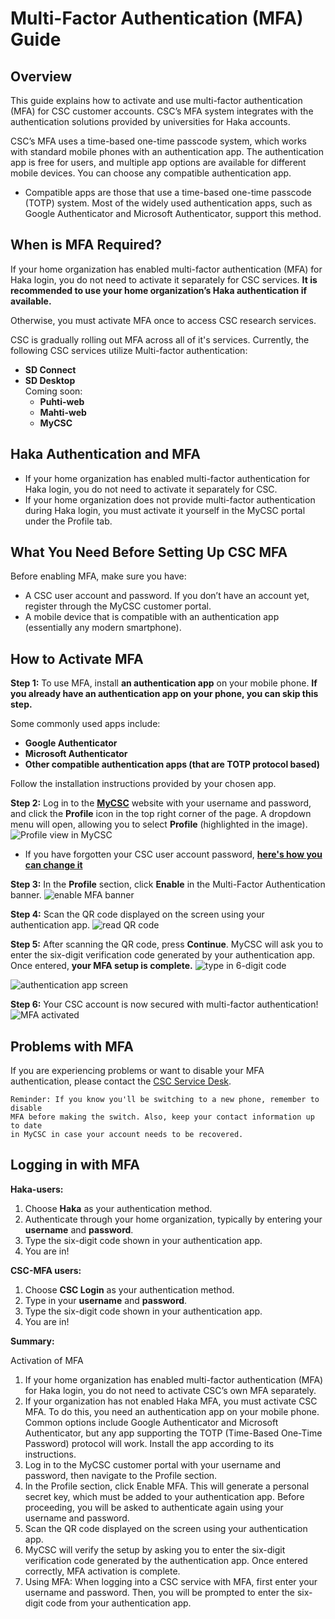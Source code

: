 # Multi-Factor Authentication (MFA) Guide

## Overview

This guide explains how to activate and use multi-factor authentication (MFA) for CSC customer accounts. CSC’s MFA system integrates with the authentication solutions provided by universities for Haka accounts.

CSC’s MFA uses a time-based one-time passcode system, which works with standard mobile phones with an authentication app. The authentication app is free for users, and multiple app options are available for different mobile devices. You can choose any compatible authentication app.

* Compatible apps are those that use a time-based one-time passcode (TOTP) system. Most of the widely used authentication apps, such as Google Authenticator and Microsoft Authenticator, support this method.

## When is MFA Required?

If your home organization has enabled multi-factor authentication (MFA) for Haka login, you do not need to activate it separately for CSC services. **It is recommended to use your home organization’s Haka authentication if available.**

Otherwise, you must activate MFA once to access CSC research services.

CSC is gradually rolling out MFA across all of it's services. Currently, the following CSC services utilize Multi-factor authentication:

* **SD Connect**  
* **SD Desktop**  
  Coming soon:  
  * **Puhti-web**  
  * **Mahti-web**  
  * **MyCSC**
  
## Haka Authentication and MFA

* If your home organization has enabled multi-factor authentication for Haka login, you do not need to activate it separately for CSC.
* If your home organization does not provide multi-factor authentication during Haka login, you must activate it yourself in the MyCSC portal under the Profile tab.

## What You Need Before Setting Up CSC MFA

Before enabling MFA, make sure you have:

* A CSC user account and password. If you don’t have an account yet, register through the MyCSC customer portal.
* A mobile device that is compatible with an authentication app (essentially any modern smartphone).

## How to Activate MFA

**Step 1:** To use MFA, install **an authentication app** on your mobile phone.  **If you already have an authentication app on your phone, you can skip this step.**

Some commonly used apps include:

* **Google Authenticator**  
* **Microsoft Authenticator**  
* **Other compatible authentication apps (that are TOTP protocol based)**

Follow the installation instructions provided by your chosen app.

**Step 2:** Log in to the [**MyCSC**](https://my.csc.fi/) website with your username and password, and click the **Profile** icon in the top right corner of the page. A dropdown menu will open, allowing you to select **Profile** (highlighted in the image).
![Profile view in MyCSC](images/small/mfa-profile-banner.png 'profile view -banner')

* If you have forgotten your CSC user account password, [**here's how you can change it**](../accounts/how-to-change-password.md)

**Step 3:** In the **Profile** section, click **Enable** in the Multi-Factor Authentication banner.
![enable MFA banner](images/small/mfa-enable-mfa-banner.png 'Multifactor authentication -banner')

**Step 4:** Scan the QR code displayed on the screen using your authentication app.
![read QR code](images/small/mfa-scan-qr-code.png 'Read the QR.code')

**Step 5:** After scanning the QR code, press **Continue**. MyCSC will ask you to enter the six-digit verification code generated by your authentication app. Once entered, **your MFA setup is complete.**
![type in 6-digit code](images/small/mfa-enter-verification-code.png 'Type in 6-digit code')

![authentication app screen](images/small/mfa-one-time-password-view.png 'The 6-digit code on your phone')

**Step 6:** Your CSC account is now secured with multi-factor authentication!
![MFA activated](images/small/mfa-enabled.png 'Your account is now secured with Multi-factor authentication')

## Problems with MFA

If you are experiencing problems or want to disable your MFA authentication, please contact the [CSC Service Desk](../support/contact.md).

    Reminder: If you know you'll be switching to a new phone, remember to disable 
    MFA before making the switch. Also, keep your contact information up to date 
    in MyCSC in case your account needs to be recovered.

## Logging in with MFA

**Haka-users:**  

1. Choose **Haka** as your authentication method.  
2. Authenticate through your home organization, typically by entering your **username** and **password**.  
3. Type the six-digit code shown in your authentication app.  
4. You are in!  

**CSC-MFA users:**  

1. Choose **CSC Login** as your authentication method.  
2. Type in your **username** and **password**.  
3. Type the six-digit code shown in your authentication app.  
4. You are in!

**Summary:**

Activation of MFA

1. If your home organization has enabled multi-factor authentication (MFA) for Haka login, 
you do not need to activate CSC’s own MFA separately.
2. If your organization has not enabled Haka MFA, you must activate CSC MFA. To do this, 
you need an authentication app on your mobile phone. Common options include 
Google Authenticator and Microsoft Authenticator, but any app supporting the TOTP 
(Time-Based One-Time Password) protocol will work. Install the app according to its instructions.
3. Log in to the MyCSC customer portal with your username and password, 
then navigate to the Profile section.
4. In the Profile section, click Enable MFA. This will generate a personal secret key, which must 
be added to your authentication app. Before 
proceeding, you will be asked to authenticate again using your username and password.
5. Scan the QR code displayed on the screen using your authentication app.
6. MyCSC will verify the setup by asking you to enter the six-digit verification code generated by 
the authentication app. Once entered 
correctly, MFA activation is complete.
7. Using MFA: When logging into a CSC service with MFA, first enter your username and password. 
Then, you will be prompted to enter the six-digit 
code from your authentication app.
